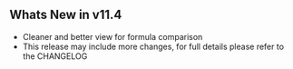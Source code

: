 Whats New in v11.4
--------------------------
- Cleaner and better view for formula comparison
- This release may include more changes, for full details please refer to the CHANGELOG
